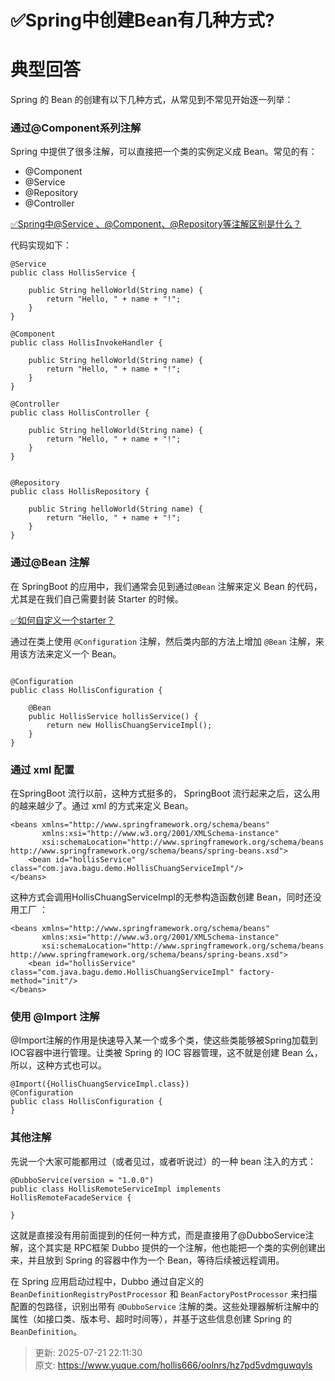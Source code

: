 # ✅Spring中创建Bean有几种方式?

# 典型回答


Spring 的 Bean 的创建有以下几种方式，从常见到不常见开始逐一列举：



### 通过@Component系列注解


Spring 中提供了很多注解，可以直接把一个类的实例定义成 Bean。常见的有：



+ @Component
+ @Service
+ @Repository
+ @Controller



[✅Spring中@Service 、@Component、@Repository等注解区别是什么？](https://www.yuque.com/hollis666/oolnrs/twxw1ws403puq2zl)



代码实现如下：



```plain
@Service
public class HollisService {

    public String helloWorld(String name) {
        return "Hello, " + name + "!";
    }
}

@Component
public class HollisInvokeHandler {

    public String helloWorld(String name) {
        return "Hello, " + name + "!";
    }
}

@Controller
public class HollisController {

    public String helloWorld(String name) {
        return "Hello, " + name + "!";
    }
}


@Repository
public class HollisRepository {

    public String helloWorld(String name) {
        return "Hello, " + name + "!";
    }
}
```





### 通过@Bean 注解


在 SpringBoot 的应用中，我们通常会见到通过`@Bean` 注解来定义 Bean 的代码，尤其是在我们自己需要封装 Starter 的时候。



[✅如何自定义一个starter？](https://www.yuque.com/hollis666/oolnrs/sn0vo662fz3r7aux)



通过在类上使用 `@Configuration` 注解，然后类内部的方法上增加 `@Bean` 注解，来用该方法来定义一个 Bean。



```plain

@Configuration
public class HollisConfiguration {

    @Bean
    public HollisService hollisService() {
        return new HollisChuangServiceImpl();
    }
}
```



### 通过 xml 配置


在SpringBoot 流行以前，这种方式挺多的， SpringBoot 流行起来之后，这么用的越来越少了。通过 xml 的方式来定义 Bean。



```plain
<beans xmlns="http://www.springframework.org/schema/beans"
       xmlns:xsi="http://www.w3.org/2001/XMLSchema-instance"
       xsi:schemaLocation="http://www.springframework.org/schema/beans http://www.springframework.org/schema/beans/spring-beans.xsd">
    <bean id="hollisService" class="com.java.bagu.demo.HollisChuangServiceImpl"/>
</beans>
```



这种方式会调用HollisChuangServiceImpl的无参构造函数创建 Bean，同时还没用工厂 ：



```plain
<beans xmlns="http://www.springframework.org/schema/beans"
       xmlns:xsi="http://www.w3.org/2001/XMLSchema-instance"
       xsi:schemaLocation="http://www.springframework.org/schema/beans http://www.springframework.org/schema/beans/spring-beans.xsd">
    <bean id="hollisService" class="com.java.bagu.demo.HollisChuangServiceImpl" factory-method="init"/>
</beans>
```



### 使用 @Import 注解


@Import注解的作用是快速导入某一个或多个类，使这些类能够被Spring加载到IOC容器中进行管理。让类被 Spring 的 IOC 容器管理，这不就是创建 Bean 么，所以，这种方式也可以。



```plain
@Import({HollisChuangServiceImpl.class})
@Configuration
public class HollisConfiguration {
}
```





### 其他注解


先说一个大家可能都用过（或者见过，或者听说过）的一种 bean 注入的方式：



```plain
@DubboService(version = "1.0.0")
public class HollisRemoteServiceImpl implements HollisRemoteFacadeService {

}
```



这就是直接没有用前面提到的任何一种方式，而是直接用了@DubboService注解，这个其实是 RPC框架 Dubbo 提供的一个注解，他也能把一个类的实例创建出来，并且放到 Spring 的容器中作为一个 Bean，等待后续被远程调用。



在 Spring 应用启动过程中，Dubbo 通过自定义的 `BeanDefinitionRegistryPostProcessor` 和 `BeanFactoryPostProcessor` 来扫描配置的包路径，识别出带有 `@DubboService` 注解的类。这些处理器解析注解中的属性（如接口类、版本号、超时时间等），并基于这些信息创建 Spring 的 `BeanDefinition`。



> 更新: 2025-07-21 22:11:30  
> 原文: <https://www.yuque.com/hollis666/oolnrs/hz7pd5vdmguwqyls>